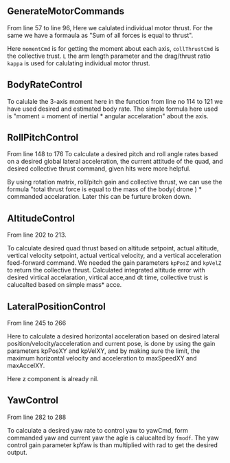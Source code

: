 ## GenerateMotorCommands

From line 57 to line 96, Here we calulated individual motor thrust.
For the same we have a formaula as "Sum of all forces is equal to thrust".

Here `momentCmd` is for getting the moment about each axis, `collThrustCmd` is the collective 
trust. `L` the arm length parameter and the drag/thrust ratio `kappa` is used for calulating
individual motor thrust.


## BodyRateControl

To calulale the 3-axis moment here in the function from line no 114 to 121 we have used desired and
estimated body rate. The simple formula here used is "moment = moment of inertial * angular accelaration"
about the axis.


## RollPitchControl

From line 148 to 176
To calculate a desired pitch and roll angle rates based on a desired global
lateral acceleration, the current attitude of the quad, and desired collective thrust command, 
given hits were more helpful. 

By using rotation matrix, roll/pitch gain and collective thrust, we can use the formula "total thrust force 
is equal to the mass of the body( drone ) * commanded accelaration. Later this can be furture broken down.


## AltitudeControl

From line 202 to 213.

To calculate desired quad thrust based on altitude setpoint, actual altitude,
vertical velocity setpoint, actual vertical velocity, and a vertical 
acceleration feed-forward command. We needed the gain parameters `kpPosZ` and `kpVelZ` to return the collective thrust.
Calculated integrated altitude error with desired virtical accelaration, virtical acce,and dt time, collective trust is
calucalted based on simple mass* acce.

## LateralPositionControl

From line 245 to 266

Here to calculate a desired horizontal acceleration based on 
desired lateral position/velocity/acceleration and current pose, is done by using the gain parameters kpPosXY and kpVelXY,
and by making sure the limit, the maximum horizontal velocity and acceleration
to maxSpeedXY and maxAccelXY.

Here z component is already nil.

## YawControl

From line 282 to 288

To calculate a desired yaw rate to control yaw to yawCmd, 
form commanded yaw and current yaw the agle is calucalted by `fmodf`.
The yaw control gain parameter kpYaw is than multiplied with rad to get the desired output.

 
